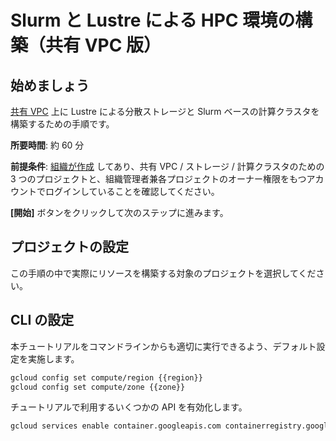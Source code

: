 # Slurm と Lustre による HPC 環境の構築（共有 VPC 版）

## 始めましょう

[共有 VPC](https://cloud.google.com/vpc/docs/shared-vpc?hl=ja) 上に Lustre による分散ストレージと Slurm ベースの計算クラスタを構築するための手順です。

**所要時間**: 約 60 分

**前提条件**: [組織が作成](https://cloud.google.com/resource-manager/docs/creating-managing-organization?hl=ja) してあり、共有 VPC / ストレージ / 計算クラスタのための 3 つのプロジェクトと、組織管理者兼各プロジェクトのオーナー権限をもつアカウントでログインしていることを確認してください。

**[開始]** ボタンをクリックして次のステップに進みます。

## プロジェクトの設定

この手順の中で実際にリソースを構築する対象のプロジェクトを選択してください。

<walkthrough-project-billing-setup permissions="iam.roles.create,iam.roles.delete,iam.roles.get,iam.roles.list,iam.roles.undelete,iam.roles.update,resourcemanager.organizations.get,resourcemanager.organizations.getIamPolicy,resourcemanager.projects.get,resourcemanager.projects.getIamPolicy,resourcemanager.projects.list"></walkthrough-project-billing-setup>

## CLI の設定

本チュートリアルをコマンドラインからも適切に実行できるよう、デフォルト設定を実施します。

```bash
gcloud config set compute/region {{region}}
gcloud config set compute/zone {{zone}}
```

チュートリアルで利用するいくつかの API を有効化します。

```bash
gcloud services enable container.googleapis.com containerregistry.googleapis.com cloudbuild.googleapis.com
```
